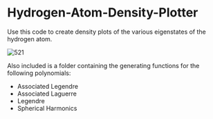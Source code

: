 # Hydrogen-Atom-Density-Plotter

Use this code to create density plots of the various eigenstates of the hydrogen atom.

![521](https://user-images.githubusercontent.com/72924413/166527275-ebc92d0f-021a-4ef8-9c3e-3aeaab4edbac.png)

Also included is a folder containing the generating functions for the following polynomials:
- Associated Legendre
- Associated Laguerre
- Legendre
- Spherical Harmonics
